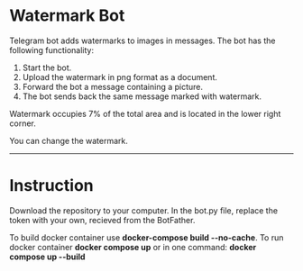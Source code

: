 # Watermark Bot
Telegram bot adds watermarks to images in messages.
The bot has the following functionality:
1. Start the bot.
2. Upload the watermark in png format as a document.
3. Forward the bot a message containing a picture.
4. The bot sends back the same message marked with watermark.

Watermark occupies 7% of the total area and is located in the lower right corner.

You can change the watermark.

__________________________________
# Instruction
Download the repository to your computer.
In the bot.py file, replace the token with your own, recieved from the BotFather.

To build docker container use **docker-compose build --no-cache**.
To run docker container **docker compose up** 
or in one command: **docker compose up --build**
